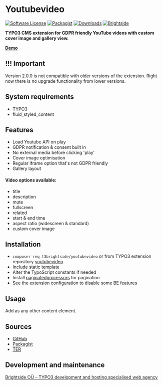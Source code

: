 # Youtubevideo
[![Software License](https://img.shields.io/badge/license-GPLv2-brightgreen.svg?style=flat)](LICENSE.txt)
[![Packagist](https://img.shields.io/packagist/v/t3brightside/youtubevideo.svg?style=flat)](https://packagist.org/packages/t3brightside/youtubevideo)
[![Downloads](https://poser.pugx.org/t3brightside/youtubevideo/downloads)](https://packagist.org/packages/t3brightside/youtubevideo)
[![Brightside](https://img.shields.io/badge/by-t3brightside.com-orange.svg?style=flat)](https://t3brightside.com)


**TYPO3 CMS extension for GDPR friendly YouTube videos with custom cover image and gallery view.**

**[Demo](https://microtemplate.t3brightside.com)**

## !!! Important
Version 2.0.0 is not compatible with older versions of the extension. Right now there is no upgrade functionality from lower versions.

## System requirements

- TYPO3
- fluid_styled_content

## Features
- Load Youtube API on play
- GDPR notification & consent built in
- No external media before clicking 'play'
- Cover image optimisation
- Regular iframe option that's not GDPR friendly
- Gallery layout

#### Video options available:
- title
- description
- mute
- fullscreen
- related
- start & end time
- aspect ratio (widescreen & standard)
- custom cover image

## Installation

- `composer req t3brightside/youtubevideo` or from TYPO3 extension repository [youtubevideo](https://extensions.typo3.org/extension/youtubevideo/)
-  Include static template
-  Alter the TypoScript constants if needed
- Install [paginatedprocessors](https://github.com/t3brightside/paginatedprocessors) for pagination
- See the extension configuration to disable some BE features

## Usage

Add as any other content element.

## Sources

- [GitHub](https://github.com/t3brightside/youtubevideo)
- [Packagist](https://packagist.org/packages/t3brightside/youtubevideo)
- [TER](https://extensions.typo3.org/extension/youtubevideo/)

## Development and maintenance

[Brightside OÜ – TYPO3 development and hosting specialised web agency](https://t3brightside.com)
